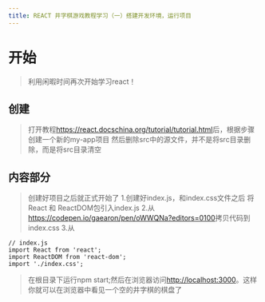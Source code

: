 ```yaml
---
title: REACT 井字棋游戏教程学习（一）搭建开发环境，运行项目
---
```


# 开始

> 利用闲暇时间再次开始学习react！

<!--more-->

## 创建

> 打开教程<https://react.docschina.org/tutorial/tutorial.html>后，根据步骤创建一个新的my-app项目
> 然后删除src中的源文件，并不是将src目录删除，而是将src目录清空

## 内容部分

> 创建好项目之后就正式开始了
> 1.创建好index.js，和index.css文件之后 将React 和 ReactDOM包引入index.js
> 2.从<https://codepen.io/gaearon/pen/oWWQNa?editors=0100>拷贝代码到index.css
> 3.从

``` js,javascript
// index.js
import React from 'react';
import ReactDOM from 'react-dom';
import './index.css';
```

> 在根目录下运行npm start;然后在浏览器访问<http://localhost:3000>。这样你就可以在浏览器中看见一个空的井字棋的棋盘了